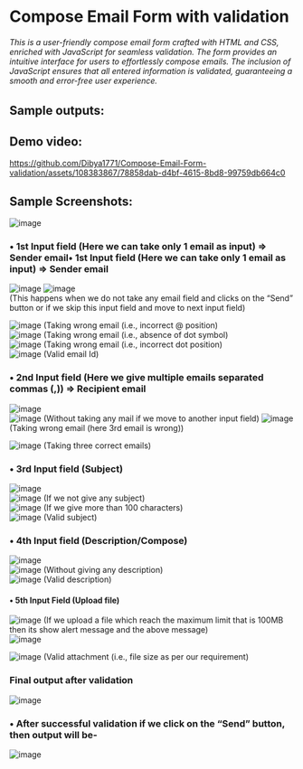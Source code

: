 # Compose Email Form with validation<br>
###### This is a user-friendly compose email form crafted with HTML and CSS, enriched with JavaScript for seamless validation. The form provides an intuitive interface for users to effortlessly compose emails. The inclusion of JavaScript ensures that all entered information is validated, guaranteeing a smooth and error-free user experience.  

## Sample outputs:  
## Demo video:  
https://github.com/Dibya1771/Compose-Email-Form-validation/assets/108383867/78858dab-d4bf-4615-8bd8-99759db664c0

## Sample Screenshots:  
![image](https://github.com/Dibya1771/Compose-Email-Form-validation/assets/108383867/16d2b31a-acae-4deb-818d-c967559f5e52)  
### •	1st Input field (Here we can take only 1 email as input) => Sender email•	1st Input field (Here we can take only 1 email as input) => Sender email  
![image](https://github.com/Dibya1771/Compose-Email-Form-validation/assets/108383867/ee1422c7-5ed9-40bd-ae58-ce281871ce58) ![image](https://github.com/Dibya1771/Compose-Email-Form-validation/assets/108383867/faf31036-9c2e-4feb-90d1-f95a68c6b292)  
(This happens when we do not take any email field and clicks on the “Send” button or if we skip this input field and move to next input field)  

![image](https://github.com/Dibya1771/Compose-Email-Form-validation/assets/108383867/873fad5c-2787-4a0a-afc7-8b5b895522df)  (Taking wrong email (i.e., incorrect @ position)  
![image](https://github.com/Dibya1771/Compose-Email-Form-validation/assets/108383867/9305fe4e-2218-4808-a2aa-bc6ac62ccd2c)  (Taking wrong email (i.e., absence of dot symbol)  
![image](https://github.com/Dibya1771/Compose-Email-Form-validation/assets/108383867/aa0d9760-1ac9-4289-bdff-1598fdac0c2e)  (Taking wrong email (i.e., incorrect dot position)  
![image](https://github.com/Dibya1771/Compose-Email-Form-validation/assets/108383867/566a6997-3e0c-4b99-a8b6-3fff7aabaef3)  (Valid email Id)  
### •	2nd Input field (Here we give multiple emails separated commas (,)) => Recipient email  
![image](https://github.com/Dibya1771/Compose-Email-Form-validation/assets/108383867/c67530e3-c212-42fd-aff3-e8c2259e9a3d)  
![image](https://github.com/Dibya1771/Compose-Email-Form-validation/assets/108383867/81ef3950-4d04-44c6-a22e-835a6c63ded9)  (Without taking any mail if we move to another input field)
![image](https://github.com/Dibya1771/Compose-Email-Form-validation/assets/108383867/41b386ab-4914-4d70-899e-891366df6bb8)  (Taking wrong email (here 3rd email is wrong)) 

![image](https://github.com/Dibya1771/Compose-Email-Form-validation/assets/108383867/f2c300ff-f805-4a7a-9aa7-6edb80407715)   (Taking three correct emails)  

### •	3rd Input field (Subject)  
![image](https://github.com/Dibya1771/Compose-Email-Form-validation/assets/108383867/09a5f27d-1156-4218-96fd-6bb213bc069d)  
![image](https://github.com/Dibya1771/Compose-Email-Form-validation/assets/108383867/c49cbb73-6bf1-47c2-a242-9b987db161bf)  (If we not give any subject)  
![image](https://github.com/Dibya1771/Compose-Email-Form-validation/assets/108383867/817dede8-3abd-44d2-a8f5-bfda79bfe5c9)  (If we give more than 100 characters)  
![image](https://github.com/Dibya1771/Compose-Email-Form-validation/assets/108383867/bb06eabf-c159-49af-bd4f-9364ac7151e2)  (Valid subject)  


### •	4th Input field (Description/Compose)  
![image](https://github.com/Dibya1771/Compose-Email-Form-validation/assets/108383867/454567d7-b0e4-4c01-a14f-ffc951a478b6)   
![image](https://github.com/Dibya1771/Compose-Email-Form-validation/assets/108383867/531e4f6b-9285-4ca0-80ab-15ffe9acc316) (Without giving any description)  
![image](https://github.com/Dibya1771/Compose-Email-Form-validation/assets/108383867/b306076d-532a-40bc-bc88-d39854ca30a7)   (Valid description)  
#### •	5th Input Field (Upload file)   
![image](https://github.com/Dibya1771/Compose-Email-Form-validation/assets/108383867/3f765e13-bb4e-4721-8d03-4188514311c0)   (If we upload a file which reach the maximum limit that is 100MB then its show alert message and the above message)  
![image](https://github.com/Dibya1771/Compose-Email-Form-validation/assets/108383867/c98aee5a-08a0-4205-ac9b-fbca9d5b0b70)  


![image](https://github.com/Dibya1771/Compose-Email-Form-validation/assets/108383867/d78d3715-23e9-4e2a-818f-0898318c5323) (Valid attachment (i.e., file size as per our requirement)  

### Final output after validation  
![image](https://github.com/Dibya1771/Compose-Email-Form-validation/assets/108383867/812c768a-b65c-4f95-bc3c-755525020d41)  
### •	After successful validation if we click on the “Send” button, then output will be- 
![image](https://github.com/Dibya1771/Compose-Email-Form-validation/assets/108383867/3383b221-4018-4893-a38b-d92780104118)








